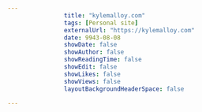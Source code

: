 ---
                title: "kylemalloy.com"
                tags: [Personal site]
                externalUrl: "https://kylemalloy.com"
                date: 9943-08-08
                showDate: false
                showAuthor: false
                showReadingTime: false
                showEdit: false
                showLikes: false
                showViews: false
                layoutBackgroundHeaderSpace: false
                ---
